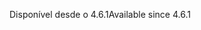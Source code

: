 <span data-ttu-id="cbae0-101">Disponível desde o 4.6.1</span><span class="sxs-lookup"><span data-stu-id="cbae0-101">Available since 4.6.1</span></span>